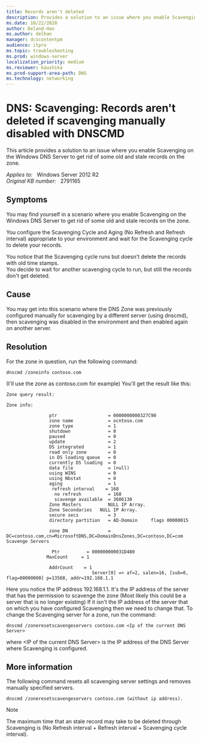 ```yaml
---
title: Records aren't deleted
description: Provides a solution to an issue where you enable Scavenging on the Windows DNS Server to get rid of some old and stale records on the zone.
ms.date: 10/22/2020
author: Deland-Han 
ms.author: delhan
manager: dcscontentpm
audience: itpro
ms.topic: troubleshooting
ms.prod: windows-server
localization_priority: medium
ms.reviewer: kaushika
ms.prod-support-area-path: DNS
ms.technology: networking
---
```

# DNS: Scavenging: Records aren't deleted if scavenging manually disabled with DNSCMD

This article provides a solution to an issue where you enable Scavenging on the Windows DNS Server to get rid of some old and stale records on the zone.

_Applies to:_ &nbsp; Windows Server 2012 R2  
_Original KB number:_ &nbsp; 2791165

## Symptoms

You may find yourself in a scenario where you enable Scavenging on the Windows DNS Server to get rid of some old and stale records on the zone.

You configure the Scavenging Cycle and Aging (No Refresh and Refresh interval) appropriate to your environment and wait for the Scavenging cycle to delete your records.

You notice that the Scavenging cycle runs but doesn't delete the records with old time stamps.  
You decide to wait for another scavenging cycle to run, but still the records don't get deleted.

## Cause

You may get into this scenario where the DNS Zone was previously configured manually for scavenging by a different server (using dnscmd), then scavenging was disabled in the environment and then enabled again on another server.

## Resolution

For the zone in question, run the following command:

```console
dnscmd /zoneinfo contoso.com
```

(I'll use the zone as contoso.com for example)
You'll get the result like this:

```console
Zone query result:

Zone info:

                ptr                   = 0000000000327C90
                zone name             = ocntoso.com
                zone type             = 1
                shutdown              = 0
                paused                = 0
                update                = 2
                DS integrated         = 1
                read only zone        = 0
                in DS loading queue   = 0
                currently DS loading  = 0
                data file             = (null)
                using WINS            = 0
                using Nbstat          = 0
                aging                 = 1
                 refresh interval    = 168
                  no refresh          = 168
                  scavenge available  = 3606130
                Zone Masters          NULL IP Array.
                Zone Secondaries   NULL IP Array.
                secure secs           = 3
                directory partition   = AD-Domain     flags 00000015

                zone DN               = DC=contoso.com,cn=MicrosoftDNS,DC=DomainDnsZones,DC=contoso,DC=com          Scavenge Servers

                 Ptr          = 000000000031D480
               MaxCount     = 1

                AddrCount    = 1
                                Server[0] => af=2, salen=16, [sub=0, flag=00000000] p=13568, addr=192.168.1.1
```

Here you notice the IP address 192.168.1.1.
It's the IP address of the server that has the permission to scavenge the zone (Most likely this could be a server that is no longer existing)
If it isn't the IP address of the server that on which you have configured Scavenging then we need to change that.
To change the Scavenging server for a zone, run the command:

```console
dnscmd /zoneresetscavengeservers contoso.com <Ip of the current DNS Server>
```

where \<IP of the current DNS Server> is the IP address of the DNS Server where Scavenging is configured.

## More information

The following command resets all scavenging server settings and removes manually specified servers.

```console
dnscmd /zoneresetscavengeservers contoso.com (without ip address).
```

> [!NOTE]
> The maximum time that an stale record may take to be deleted through Scavenging is (No Refresh interval + Refresh interval + Scavenging cycle interval).
